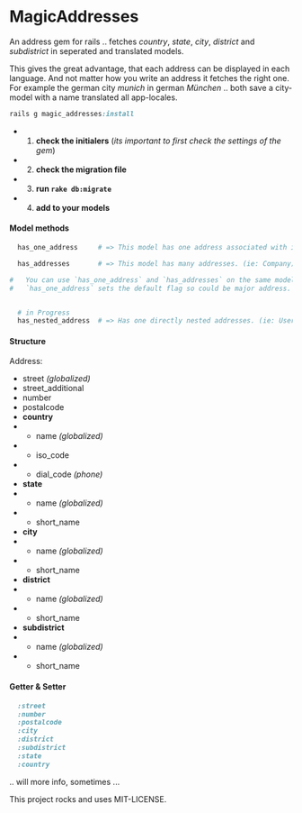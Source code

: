 # MagicAddresses

An address gem for rails .. fetches *country*, *state*, *city*, *district* and *subdistrict* in seperated and translated models.

This gives the great advantage, that each address can be displayed in each language. And not matter how you write an address it fetches the right one.
For example the german city *munich* in german *München* .. both save a city-model with a name translated all app-locales. 

```ruby
rails g magic_addresses:install
```

- 1. **check the initialers** (*its important to first check the settings of the gem*)
- 2. **check the migration file**
- 3. **run `rake db:migrate`**
- 4. **add to your models**


#### Model methods

```ruby
  has_one_address     # => This model has one address associated with it. (ie: User)

  has_addresses       # => This model has many addresses. (ie: Company)

#   You can use `has_one_address` and `has_addresses` on the same model 
#   `has_one_address` sets the default flag so could be major address.


  # in Progress
  has_nested_address  # => Has one directly nested addresses. (ie: User.street, User.city)

```


#### Structure

Address:
- street *(globalized)*
- street_additional
- number
- postalcode
- **country**
- - name *(globalized)*
- - iso_code
- - dial_code *(phone)*
- **state**
- - name *(globalized)*
- - short_name
- **city**
- - name *(globalized)*
- - short_name
- **district**
- - name *(globalized)*
- - short_name
- **subdistrict**
- - name *(globalized)*
- - short_name


#### Getter & Setter
```ruby
  :street
  :number
  :postalcode
  :city
  :district
  :subdistrict
  :state
  :country
```


.. will more info, sometimes ...


This project rocks and uses MIT-LICENSE.
